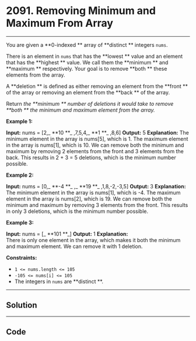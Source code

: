 # 2091. Removing Minimum and Maximum From Array

---

You are given a **0-indexed ** array of **distinct ** integers `nums`.

There is an element in `nums` that has the **lowest ** value and an element that has the **highest ** value. We call them the **minimum ** and **maximum ** respectively. Your goal is to remove **both ** these elements from the array.

A **deletion ** is defined as either removing an element from the **front ** of the array or removing an element from the **back ** of the array.

Return _the **minimum ** number of deletions it would take to remove **both ** the minimum and maximum element from the array._

 

**Example 1:**


**Input:** nums = [2,_ **10 **_ ,7,5,4,_ **1 **_ ,8,6]
**Output:** 5
**Explanation:** 
The minimum element in the array is nums[5], which is 1.
The maximum element in the array is nums[1], which is 10.
We can remove both the minimum and maximum by removing 2 elements from the front and 3 elements from the back.
This results in 2 + 3 = 5 deletions, which is the minimum number possible.


**Example 2:**


**Input:** nums = [0,_ **-4 **_ ,_ **19 **_ ,1,8,-2,-3,5]
**Output:** 3
**Explanation:** 
The minimum element in the array is nums[1], which is -4.
The maximum element in the array is nums[2], which is 19.
We can remove both the minimum and maximum by removing 3 elements from the front.
This results in only 3 deletions, which is the minimum number possible.


**Example 3:**


**Input:** nums = [_ **101 **_]
**Output:** 1
**Explanation:**  
There is only one element in the array, which makes it both the minimum and maximum element.
We can remove it with 1 deletion.


 

**Constraints:**

  * `1 <= nums.length <= 105`
  * `-105 <= nums[i] <= 105`
  * The integers in `nums` are **distinct **.

---

## Solution



---

## Code
```python


```
